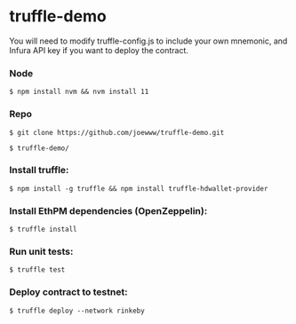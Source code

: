 # truffle-demo

You will need to modify truffle-config.js to include your own mnemonic, and Infura API key if you want to deploy the contract.

### Node
`$ npm install nvm && nvm install 11`

### Repo
`$ git clone https://github.com/joewww/truffle-demo.git`

`$ truffle-demo/`

### Install truffle:
`$ npm install -g truffle && npm install truffle-hdwallet-provider`

### Install EthPM dependencies (OpenZeppelin):
`$ truffle install`

### Run unit tests:
`$ truffle test`

### Deploy contract to testnet:
`$ truffle deploy --network rinkeby`
